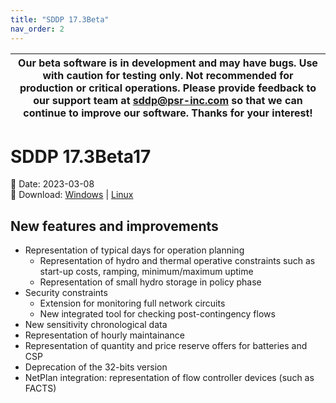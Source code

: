 ```yaml
---
title: "SDDP 17.3Beta"
nav_order: 2
---
```


|Our beta software is in development and may have bugs. Use with caution for testing only. Not recommended for production or critical operations. Please provide feedback to our support team at sddp@psr-inc.com so that we can continue to improve our software. Thanks for your interest!|
|---|

# SDDP 17.3Beta17

📅 Date: 2023-03-08<br>
🔗 Download:
[Windows](https://www.psr-inc.com/app/link/?t=d&f=sddp-17.3Beta17-setup.zip)
\|
[Linux](https://www.psr-inc.com/app/link/?t=d&f=sddp-17.3Beta17-setup-linux.zip)


## New features and improvements

* Representation of typical days for operation planning
  * Representation of hydro and thermal operative constraints such as start-up costs, ramping, minimum/maximum uptime
  * Representation of small hydro storage in policy phase
* Security constraints
  * Extension for monitoring full network circuits
  * New integrated tool for checking post-contingency flows
* New sensitivity chronological data
* Representation of hourly maintainance
* Representation of quantity and price reserve offers for batteries and CSP
* Deprecation of the 32-bits version
* NetPlan integration: representation of flow controller devices (such as FACTS)